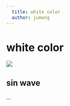 ```yaml
---
  title: white color
  author: jumang
---
```


# white color

![](https://i.pinimg.com/474x/fd/6c/45/fd6c453ea21b57554339b2d6488bc76b.jpg)

## sin wave

...